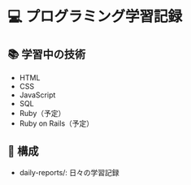 # 💻 プログラミング学習記録

## 📚 学習中の技術
- HTML
- CSS
- JavaScript
- SQL
- Ruby（予定）
- Ruby on Rails（予定）

## 📂 構成
- daily-reports/: 日々の学習記録
